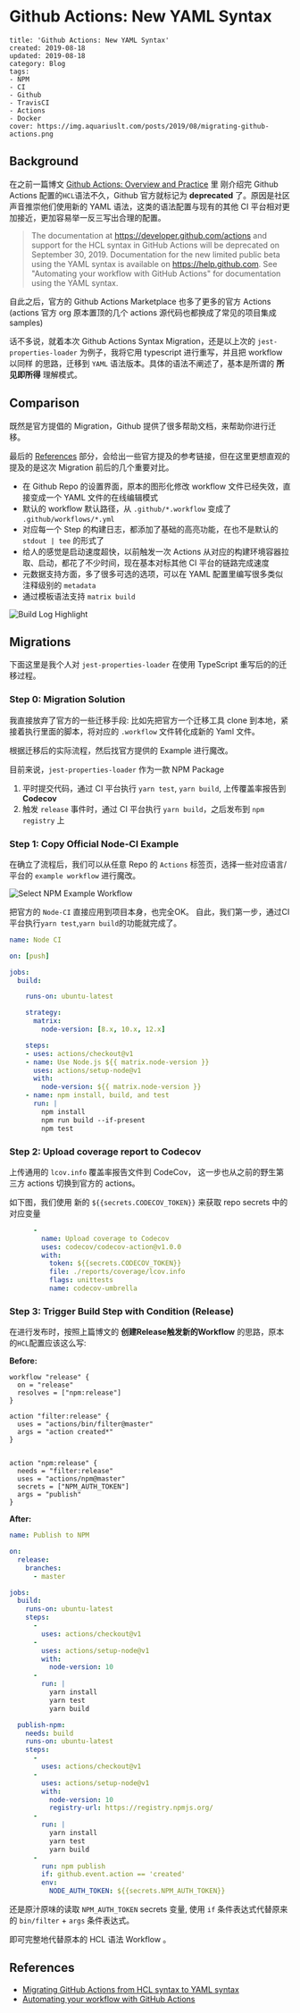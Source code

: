 # Github Actions: New YAML Syntax

```metadata
title: 'Github Actions: New YAML Syntax'
created: 2019-08-18
updated: 2019-08-18
category: Blog
tags:
- NPM
- CI
- Github
- TravisCI
- Actions
- Docker
cover: https://img.aquariuslt.com/posts/2019/08/migrating-github-actions.png
```

## Background

在之前一篇博文 [Github Actions: Overview and Practice](https://blog.aquariuslt.com/posts/2019/07/07/github-actions-overview-and-practice/) 里
刚介绍完 Github Actions 配置的`HCL`语法不久，Github 官方就标记为 **deprecated** 了。原因是社区声音推崇他们使用新的 YAML 语法，这类的语法配置与现有的其他
CI 平台相对更加接近，更加容易举一反三写出合理的配置。


> The documentation at https://developer.github.com/actions and support for the HCL syntax in GitHub Actions
> will be deprecated on September 30, 2019. Documentation for the new limited public beta using the 
> YAML syntax is available on https://help.github.com. See "Automating your workflow with GitHub Actions" 
> for documentation using the YAML syntax.

自此之后，官方的 Github Actions Marketplace 也多了更多的官方 Actions (actions 官方 org 原本置顶的几个 actions 源代码也都换成了常见的项目集成 samples)

话不多说，就着本次 Github Actions Syntax Migration，还是以上次的 `jest-properties-loader` 为例子，我将它用 typescript 进行重写，并且把 workflow 以同样
的思路，迁移到 `YAML` 语法版本。具体的语法不阐述了，基本是所谓的 **所见即所得** 理解模式。

## Comparison

既然是官方提倡的 Migration，Github 提供了很多帮助文档，来帮助你进行迁移。

最后的 [References](#references) 部分，会给出一些官方提及的参考链接，但在这里更想直观的提及的是这次 Migration 前后的几个重要对比。

- 在 Github Repo 的设置界面，原本的图形化修改 workflow 文件已经失效，直接变成一个 YAML 文件的在线编辑模式
- 默认的 workflow 默认路径，从 `.github/*.workflow` 变成了 `.github/workflows/*.yml` 
- 对应每一个 Step 的构建日志，都添加了基础的高亮功能，在也不是默认的 `stdout | tee` 的形式了
- 给人的感觉是启动速度超快，以前触发一次 Actions 从对应的构建环境容器拉取、启动，都花了不少时间，现在基本对标其他 CI 平台的链路完成速度
- 元数据支持方面，多了很多可选的选项，可以在 YAML 配置里编写很多类似注释级别的 `metadata`
- 通过模板语法支持 `matrix build`



![Build Log Highlight](https://img.aquariuslt.com/posts/2019/08/build-log-highlight-support.png)



## Migrations

下面这里是我个人对 `jest-properties-loader` 在使用 TypeScript 重写后的的迁移过程。

### Step 0: Migration Solution

我直接放弃了官方的一些迁移手段: 比如先把官方一个迁移工具 clone 到本地，紧接着执行里面的脚本，将对应的 `.workflow` 文件转化成新的 Yaml 文件。

根据迁移后的实际流程，然后找官方提供的 Example 进行魔改。

目前来说，`jest-properties-loader` 作为一款 NPM Package

1. 平时提交代码，通过 CI 平台执行 `yarn test`, `yarn build`, 上传覆盖率报告到 **Codecov**
2. 触发 `release` 事件时，通过 CI 平台执行 `yarn build`，之后发布到 `npm registry` 上


### Step 1: Copy Official Node-CI Example

在确立了流程后，我们可以从任意 Repo 的 `Actions` 标签页，选择一些对应语言/平台的 `example workflow` 进行魔改。

![Select NPM Example Workflow](https://img.aquariuslt.com/posts/2019/08/select-sample-workflow-for-npm.png)

把官方的 `Node-CI` 直接应用到项目本身，也完全OK。
自此，我们第一步，通过CI平台执行`yarn test`,`yarn build`的功能就完成了。

```yaml
name: Node CI

on: [push]

jobs:
  build:

    runs-on: ubuntu-latest

    strategy:
      matrix:
        node-version: [8.x, 10.x, 12.x]

    steps:
    - uses: actions/checkout@v1
    - name: Use Node.js ${{ matrix.node-version }}
      uses: actions/setup-node@v1
      with:
        node-version: ${{ matrix.node-version }}
    - name: npm install, build, and test
      run: |
        npm install
        npm run build --if-present
        npm test
```

### Step 2: Upload coverage report to Codecov

上传通用的 `lcov.info` 覆盖率报告文件到 CodeCov， 这一步也从之前的野生第三方 actions 切换到官方的 actions。

如下图，我们使用 新的 `${{secrets.CODECOV_TOKEN}}` 来获取 repo secrets 中的对应变量

```yaml
      -
        name: Upload coverage to Codecov
        uses: codecov/codecov-action@v1.0.0
        with:
          token: ${{secrets.CODECOV_TOKEN}}
          file: ./reports/coverage/lcov.info
          flags: unittests
          name: codecov-umbrella

```

### Step 3: Trigger Build Step with Condition (Release)

在进行发布时，按照上篇博文的 **创建Release触发新的Workflow** 的思路，原本的`HCL`配置应该这么写:


**Before:**

```hcl
workflow "release" {
  on = "release"
  resolves = ["npm:release"]
}

action "filter:release" {
  uses = "actions/bin/filter@master"
  args = "action created*"
}


action "npm:release" {
  needs = "filter:release"
  uses = "actions/npm@master"
  secrets = ["NPM_AUTH_TOKEN"]
  args = "publish"
}
```


**After:**
```yaml
name: Publish to NPM

on:
  release:
    branches:
      - master

jobs:
  build:
    runs-on: ubuntu-latest
    steps:
      -
        uses: actions/checkout@v1
      -
        uses: actions/setup-node@v1
        with:
          node-version: 10
      -
        run: |
          yarn install
          yarn test
          yarn build

  publish-npm:
    needs: build
    runs-on: ubuntu-latest
    steps:
      -
        uses: actions/checkout@v1
      -
        uses: actions/setup-node@v1
        with:
          node-version: 10
          registry-url: https://registry.npmjs.org/
      -
        run: |
          yarn install
          yarn test
          yarn build
      -
        run: npm publish
        if: github.event.action == 'created'
        env:
          NODE_AUTH_TOKEN: ${{secrets.NPM_AUTH_TOKEN}}

```

还是原汁原味的读取 `NPM_AUTH_TOKEN` secrets 变量, 使用 `if` 条件表达式代替原来的 `bin/filter` + `args` 条件表达式。

即可完整地代替原本的 HCL 语法 Workflow 。


## References

- [Migrating GitHub Actions from HCL syntax to YAML syntax](https://help.github.com/en/articles/migrating-github-actions-from-hcl-syntax-to-yaml-syntax)
- [Automating your workflow with GitHub Actions](https://help.github.com/en/categories/automating-your-workflow-with-github-actions)
